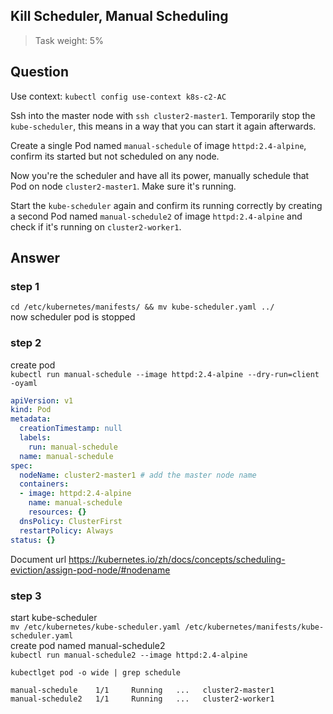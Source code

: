 ## Kill Scheduler, Manual Scheduling
> Task weight: 5%

## Question
Use context: `kubectl config use-context k8s-c2-AC`

Ssh into the master node with `ssh cluster2-master1`. Temporarily stop the `kube-scheduler`, this means in a way that you can start it again afterwards.

Create a single Pod named `manual-schedule` of image `httpd:2.4-alpine`, confirm its started but not scheduled on any node.

Now you're the scheduler and have all its power, manually schedule that Pod on node `cluster2-master1`. Make sure it's running.

Start the `kube-scheduler` again and confirm its running correctly by creating a second Pod named `manual-schedule2` of image `httpd:2.4-alpine` and check if it's running on `cluster2-worker1`. 

## Answer
### step 1
`cd /etc/kubernetes/manifests/ && mv kube-scheduler.yaml ../`  
now scheduler pod is stopped
### step 2
create pod  
`kubectl run manual-schedule --image httpd:2.4-alpine --dry-run=client -oyaml`
```yaml
apiVersion: v1
kind: Pod
metadata:
  creationTimestamp: null
  labels:
    run: manual-schedule
  name: manual-schedule
spec:
  nodeName: cluster2-master1 # add the master node name
  containers:
  - image: httpd:2.4-alpine
    name: manual-schedule
    resources: {}
  dnsPolicy: ClusterFirst
  restartPolicy: Always
status: {}
```
Document url https://kubernetes.io/zh/docs/concepts/scheduling-eviction/assign-pod-node/#nodename

### step 3
start kube-scheduler  
`mv /etc/kubernetes/kube-scheduler.yaml /etc/kubernetes/manifests/kube-scheduler.yaml`  
create pod named manual-schedule2  
`kubectl run manual-schedule2 --image httpd:2.4-alpine`  

`kubectlget pod -o wide | grep schedule`
```shell
manual-schedule    1/1     Running   ...   cluster2-master1
manual-schedule2   1/1     Running   ...   cluster2-worker1
```